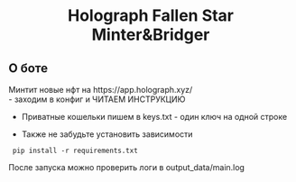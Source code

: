 <h1 align="center">Holograph Fallen Star Minter&Bridger</h1>

<h2>О боте</h2>
Минтит новые нфт на https://app.holograph.xyz/</br>
- заходим в конфиг и ЧИТАЕМ ИНСТРУКЦИЮ

* Приватные кошельки пишем в keys.txt - один ключ на одной строке </br>

* Также не забудьте установить зависимости 

<pre><code> pip install -r requirements.txt</code></pre>

После запуска можно проверить логи в output_data/main.log